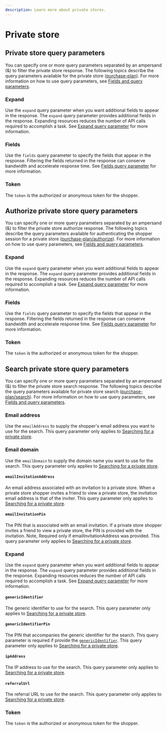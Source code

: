 ```yaml
---
description: Learn more about private stores.
---
```


# Private store

## Private store query parameters

You can specify one or more query parameters separated by an ampersand (&) to filter the private store response. The following topics describe the query parameters available for the private store ([purchase-plan](https://www.digitalriver.com/docs/commerce-shopper-api/#tag/Purchase-Plan/paths/\~1v1\~1shoppers\~1me\~1purchase-plan/get)). For more information on how to use query parameters, see [Fields and query parameters](../common-shoppers-and-admin-apis-reference/fields-and-expand-query-parameters.md).

### Expand

Use the `expand` query parameter when you want additional fields to appear in the response. The `expand` query parameter provides additional fields in the response. Expanding resources reduces the number of API calls required to accomplish a task. See [Expand query parameter](../common-shoppers-and-admin-apis-reference/fields-and-expand-query-parameters.md#expand-query-parameter) for more information.

### Fields

Use the `fields` query parameter to specify the fields that appear in the response. Filtering the fields returned in the response can conserve bandwidth and accelerate response time. See [Fields query parameter](../common-shoppers-and-admin-apis-reference/fields-and-expand-query-parameters.md#fields-query-parameter) for more information.

### Token

The `token` is the authorized or anonymous token for the shopper.

## Authorize private store query parameters

You can specify one or more query parameters separated by an ampersand (&) to filter the private store authorize response. The following topics describe the query parameters available for authenticating the shopper session for a private store ([purchase-plan/authorize](https://www.digitalriver.com/docs/commerce-shopper-api/#tag/Purchase-Plan-Authorize/paths/\~1v1\~1shoppers\~1me\~1purchase-plan\~1authorize/post)). For more information on how to use query parameters, see [Fields and query parameters](../common-shoppers-and-admin-apis-reference/fields-and-expand-query-parameters.md).

### Expand

Use the `expand` query parameter when you want additional fields to appear in the response. The `expand` query parameter provides additional fields in the response. Expanding resources reduces the number of API calls required to accomplish a task. See [Expand query parameter](../common-shoppers-and-admin-apis-reference/fields-and-expand-query-parameters.md#expand-query-parameter) for more information.

### Fields

Use the `fields` query parameter to specify the fields that appear in the response. Filtering the fields returned in the response can conserve bandwidth and accelerate response time. See [Fields query parameter](../common-shoppers-and-admin-apis-reference/fields-and-expand-query-parameters.md#fields-query-parameter) for more information.

### Token

The `token` is the authorized or anonymous token for the shopper.

## Search private store query parameters

You can specify one or more query parameters separated by an ampersand (&) to filter the private store search response. The following topics describe the query parameters available for private store search ([purchase-plan/search](https://www.digitalriver.com/docs/commerce-shopper-api/#tag/Purchase-Plan-Search)). For more information on how to use query parameters, see [Fields and query parameters](../common-shoppers-and-admin-apis-reference/fields-and-expand-query-parameters.md).

### Email address

Use the `emailAddress` to supply the shopper's email address you want to use for the search. This query parameter only applies to [Searching for a private store](private-store.md#searching-for-a-private-store).

### Email domain

Use the `emailDomain` to supply the domain name you want to use for the search. This query parameter only applies to [Searching for a private store](private-store.md#searching-for-a-private-store).

#### `emailInvitationAddress`

An email address associated with an invitation to a private store. When a private store shopper invites a friend to view a private store, the invitation email address is that of the inviter. This query parameter only applies to [Searching for a private store](private-store.md#searching-for-a-private-store).

#### `emailInvitationPin`

The PIN that is associated with an email invitation. If a private store shopper invites a friend to view a private store, the PIN is provided with the invitation. Note, Required only if emailInvitationAddress was provided. This query parameter only applies to [Searching for a private store](private-store.md#searching-for-a-private-store).

### Expand

Use the `expand` query parameter when you want additional fields to appear in the response. The `expand` query parameter provides additional fields in the response. Expanding resources reduces the number of API calls required to accomplish a task. See [Expand query parameter](../common-shoppers-and-admin-apis-reference/fields-and-expand-query-parameters.md#expand-query-parameter) for more information.

#### `genericIdentifier`

The generic identifier to use for the search. This query parameter only applies to [Searching for a private store](private-store.md#searching-for-a-private-store).

#### `genericIdentifierPin`

The PIN that accompanies the generic identifier for the search. This query parameter is required if provide the [`genericIdentifier`](private-store.md#genericidentifier). This query parameter only applies to [Searching for a private store](private-store.md#searching-for-a-private-store).

#### `ipAddress`

The IP address to use for the search. This query parameter only applies to [Searching for a private store](private-store.md#searching-for-a-private-store).

#### `referralUrl`

The referral URL to use for the search. This query parameter only applies to [Searching for a private store](private-store.md#searching-for-a-private-store).

### Token

The `token` is the authorized or anonymous token for the shopper.
